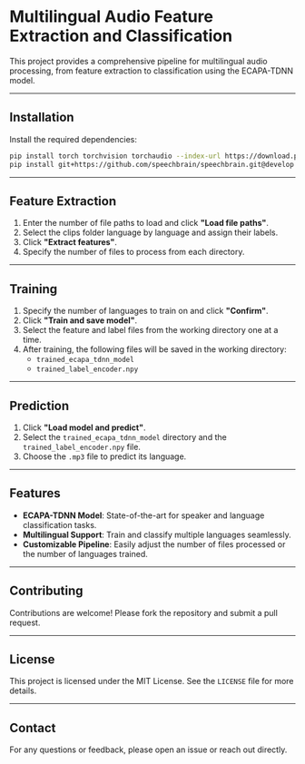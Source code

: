 
# Multilingual Audio Feature Extraction and Classification

This project provides a comprehensive pipeline for multilingual audio processing, from feature extraction to classification using the ECAPA-TDNN model.

---

## Installation

Install the required dependencies:

```bash
pip install torch torchvision torchaudio --index-url https://download.pytorch.org/whl/cu126
pip install git+https://github.com/speechbrain/speechbrain.git@develop
```

---

## Feature Extraction

1. Enter the number of file paths to load and click **"Load file paths"**.
2. Select the clips folder language by language and assign their labels.
3. Click **"Extract features"**.
4. Specify the number of files to process from each directory.

---

## Training

1. Specify the number of languages to train on and click **"Confirm"**.
2. Click **"Train and save model"**.
3. Select the feature and label files from the working directory one at a time.
4. After training, the following files will be saved in the working directory:
   - `trained_ecapa_tdnn_model`
   - `trained_label_encoder.npy`

---

## Prediction

1. Click **"Load model and predict"**.
2. Select the `trained_ecapa_tdnn_model` directory and the `trained_label_encoder.npy` file.
3. Choose the `.mp3` file to predict its language.

---

## Features

- **ECAPA-TDNN Model**: State-of-the-art for speaker and language classification tasks.
- **Multilingual Support**: Train and classify multiple languages seamlessly.
- **Customizable Pipeline**: Easily adjust the number of files processed or the number of languages trained.

---

## Contributing

Contributions are welcome! Please fork the repository and submit a pull request.

---

## License

This project is licensed under the MIT License. See the `LICENSE` file for more details.

---

## Contact

For any questions or feedback, please open an issue or reach out directly.
